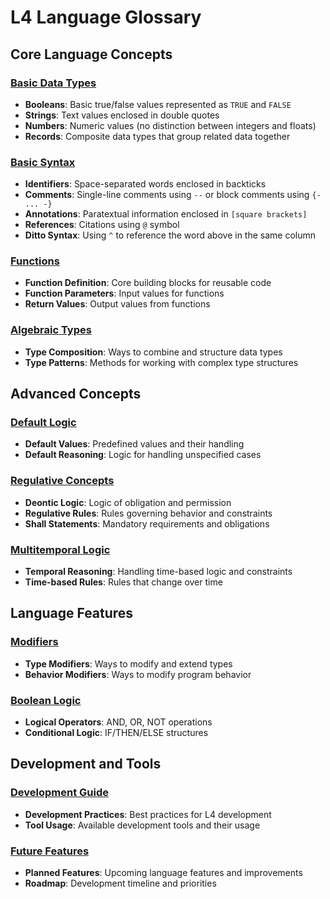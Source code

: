 # L4 Language Glossary

## Core Language Concepts

### [Basic Data Types](10-data-types.md)

- **Booleans**: Basic true/false values represented as `TRUE` and `FALSE`
- **Strings**: Text values enclosed in double quotes
- **Numbers**: Numeric values (no distinction between integers and floats)
- **Records**: Composite data types that group related data together

### [Basic Syntax](20-basic-syntax.md)

- **Identifiers**: Space-separated words enclosed in backticks
- **Comments**: Single-line comments using `--` or block comments using `{- ... -}`
- **Annotations**: Paratextual information enclosed in `[square brackets]`
- **References**: Citations using `@` symbol
- **Ditto Syntax**: Using `^` to reference the word above in the same column

### [Functions](25-functions.md)

- **Function Definition**: Core building blocks for reusable code
- **Function Parameters**: Input values for functions
- **Return Values**: Output values from functions

### [Algebraic Types](30-algebraic-types.md)

- **Type Composition**: Ways to combine and structure data types
- **Type Patterns**: Methods for working with complex type structures

## Advanced Concepts

### [Default Logic](default-logic.md)

- **Default Values**: Predefined values and their handling
- **Default Reasoning**: Logic for handling unspecified cases

### [Regulative Concepts](regulative.md)

- **Deontic Logic**: Logic of obligation and permission
- **Regulative Rules**: Rules governing behavior and constraints
- **Shall Statements**: Mandatory requirements and obligations

### [Multitemporal Logic](multitemporals.md)

- **Temporal Reasoning**: Handling time-based logic and constraints
- **Time-based Rules**: Rules that change over time

## Language Features

### [Modifiers](modifiers.md)

- **Type Modifiers**: Ways to modify and extend types
- **Behavior Modifiers**: Ways to modify program behavior

### [Boolean Logic](10-boolean-logic.md)

- **Logical Operators**: AND, OR, NOT operations
- **Conditional Logic**: IF/THEN/ELSE structures

## Development and Tools

### [Development Guide](guide-index.md)

- **Development Practices**: Best practices for L4 development
- **Tool Usage**: Available development tools and their usage

### [Future Features](future-features.md)

- **Planned Features**: Upcoming language features and improvements
- **Roadmap**: Development timeline and priorities
